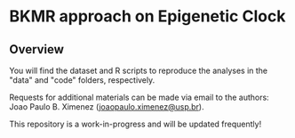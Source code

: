 # BKMR approach on Epigenetic Clock

## Overview
You will find the dataset and R scripts to reproduce the analyses in the "data" and "code" folders, respectively.

Requests for additional materials can be made via email to the authors: Joao Paulo B. Ximenez (joaopaulo.ximenez@usp.br).

This repository is a work-in-progress and will be updated frequently!
